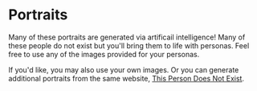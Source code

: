 # Portraits

Many of these portraits are generated via artificail intelligence! Many of these people do not exist but you'll bring them to life with personas. Feel free to use any of the images provided for your personas.

If you'd like, you may also use your own images. Or you can generate additional portraits from the same website, [This Person Does Not Exist](persondoesnotexist.com).